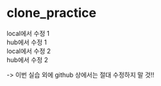# clone_practice
local에서 수정 1   
hub에서 수정 1   
local에서 수정 2   
hub에서 수정 2   

-> 이번 실습 외에 github 상에서는 절대 수정하지 말 것!!
